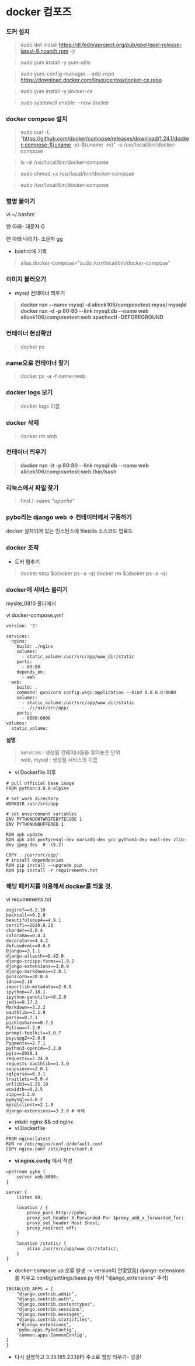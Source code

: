 ﻿# docker  컴포즈

### 도커 설치

  

> sudo dnf install https://dl.fedoraproject.org/pub/epel/epel-release-latest-8.noarch.rpm -y

> sudo yum install -y yum-utils

> sudo yum-config-manager --add-repo https://download.docker.com/linux/centos/docker-ce.repo

> sudo yum install -y docker-ce

> sudo systemctl enable --now docker

### docker compose 설치

> sudo curl -L "https://github.com/docker/compose/releases/download/1.24.1/docker-compose-$(uname -s)-$(uname -m)" -o /usr/local/bin/docker-compose


> ls -al /usr/local/bin/docker-compose

> sudo chmod +x /usr/local/bin/docker-compose

> sudo /usr/local/bin/docker-compose

### 별명 붙이기
vi ~/.bashrc   

맨 아래- 대문자 G   

맨 아래 내리기- 소문자 gg

 - bashrc에 기록
> alias docker-compose="sudo /usr/local/bin/docker-compose"

### 이미지 불러오기
- mysql 컨테이너 띄우기
> **docker run --name mysql -d alicek106/composetest:mysql mysqld**
> **docker run -d -p 80:80 --link mysql:db --name web alicek106/composetest:web apachectl -DEFOREGROUND**

### 컨테이너 현상확인
> docker ps

### name으로 컨테이너 찾기

> docker ps -a -f name=web


### docker logs 보기

> docker logs 이름

### docker 삭제

> docker rm web

###  컨테이너 띄우기

> **docker run -it -p 80:80 --link mysql:db --name web alicek106/composetest:web /bin/bash**

### 리눅스에서 파일 찾기

> find / -name "*apache*"

### pybo라는 django web => 컨테이터에서 구동하기
docker 설치되어 있는 인스턴스에 filezilla 소스코드 업로드

### docker 조작
- 도커 멈추기
> docker stop $(docker ps -a -q)
> docker rm $(docker ps -a -q)

### docker에 서비스 올리기
mysite_0810 폴더에서

vi docker-compose.yml
```
version: '3'

services:
  nginx:
    build: ./nginx
    volumes:
      - static_volume:/usr/src/app/www_dir/static
    ports:
      - 80:80
    depends_on:
      - web
  web:
    build: .
    command: gunicorn config.wsgi:application --bind 0.0.0.0:8000
    volumes:
      - static_volume:/usr/src/app/www_dir/static
      - ./:/usr/src/app/
    ports:
      - 8000:8000
volumes:
  static_volume:

```
**설명**
>services : 생성될 컨테이너들을 묶어놓은 단위    
web, mysql : 생성될 서비스의 이름    

- vi Dockerfile 이후

```
# pull official base image
FROM python:3.8.0-alpine

# set work directory
WORKDIR /usr/src/app

# set environment variables
ENV PYTHONDONTWRITEBYTECODE 1
ENV PYTHONUNBUFFERED 1

RUN apk update
RUN apk add postgresql-dev mariadb-dev gcc python3-dev musl-dev zlib-dev jpeg-dev  #--(5.2)

COPY . /usr/src/app/
# install dependencies
RUN pip install --upgrade pip
RUN pip install -r requirements.txt

```
### 해당 패키지를 이용해서 docker를 띄울 것.

vi requirements.txt

```
asgiref==3.2.10
backcall==0.2.0
beautifulsoup4==4.9.1
certifi==2020.6.20
chardet==3.0.4
colorama==0.4.3
decorator==4.4.2
defusedxml==0.6.0
Django==3.1.1
django-allauth==0.42.0
django-crispy-forms==1.9.2
django-extensions==3.0.9
django-markdownx==3.0.1
gunicorn==20.0.4
idna==2.10
importlib-metadata==2.0.0
ipython==7.18.1
ipython-genutils==0.2.0
jedi==0.17.2
Markdown==3.2.2
oauthlib==3.1.0
parso==0.7.1
pickleshare==0.7.5
Pillow==7.2.0
prompt-toolkit==3.0.7
psycopg2==2.8.6
Pygments==2.7.1
python3-openid==3.2.0
pytz==2020.1
requests==2.24.0
requests-oauthlib==1.3.0
soupsieve==2.0.1
sqlparse==0.3.1
traitlets==5.0.4
urllib3==1.25.10
wcwidth==0.2.5
zipp==3.2.0
pymysql==1.0.2
mysqlclient==2.1.0
django-extensions==3.2.0 # 삭제

```

- mkdir nginx && cd nginx 
- vi Dockerfile
```
FROM nginx:latest
RUN rm /etc/nginx/conf.d/default.conf
COPY nginx.conf /etc/nginx/conf.d
```
- **vi nginx.confg** 에서 작성
```
upstream pybo {
    server web:8000;
}

server {
    listen 80;

    location / {
        proxy_pass http://pybo;
        proxy_set_header X-Forwarded-For $proxy_add_x_forwarded_for;
        proxy_set_header Host $host;
        proxy_redirect off;
    }

    location /static/ {
        alias /usr/src/app/www_dir/static/;
    }
}

```

- docker-compose up
오류 발생 -> version이 안맞았음( django-extensions 를 지우고 config/settings/base.py 에서 "django_extensions" 주석)
```
INSTALLED_APPS = [
    "django.contrib.admin",
    "django.contrib.auth",
    "django.contrib.contenttypes",
    "django.contrib.sessions",
    "django.contrib.messages",
    "django.contrib.staticfiles",
    #"django_extensions",
    'pybo.apps.PyboConfig',
    'common.apps.CommonConfig',
]
}
```

- 다시 실행하고 3.35.185.233(IP) 주소로 웹창 띄우기- 성공!

